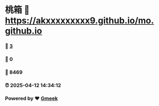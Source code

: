 # 桃箱 :link: https://akxxxxxxxxx9.github.io/mo.github.io 
### :page_facing_up: [3](https://akxxxxxxxxx9.github.io/mo.github.io/tag.html) 
### :speech_balloon: 0 
### :hibiscus: 8469 
### :alarm_clock: 2025-04-12 14:34:12 
### Powered by :heart: [Gmeek](https://github.com/Meekdai/Gmeek)
